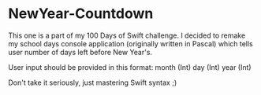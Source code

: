 # NewYear-Countdown

This one is a part of my 100 Days of Swift challenge. I decided to remake my school days console application (originally written in Pascal) which tells user number of days left before New Year's. 

User input should be provided in this format:
month (Int)
day (Int)
year (Int)

Don't take it seriously, just mastering Swift syntax ;)
